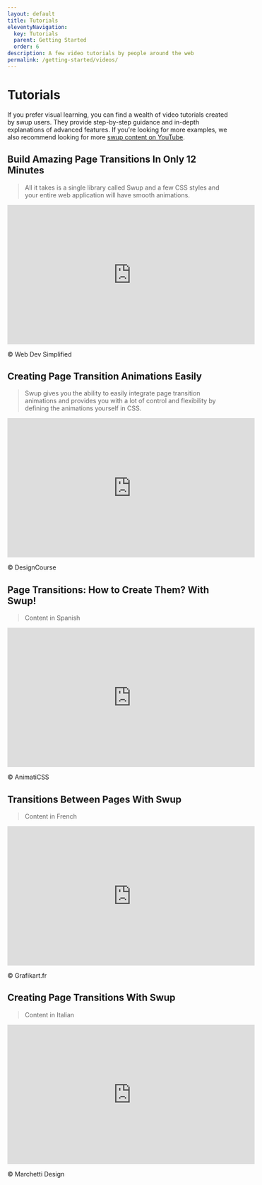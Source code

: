 ```yaml
---
layout: default
title: Tutorials
eleventyNavigation:
  key: Tutorials
  parent: Getting Started
  order: 6
description: A few video tutorials by people around the web
permalink: /getting-started/videos/
---
```


# Tutorials

If you prefer visual learning, you can find a wealth of video tutorials created by swup users. They
provide step-by-step guidance and in-depth explanations of advanced features. If you're looking for
more examples, we also recommend looking for more
[swup content on YouTube](https://www.youtube.com/results?search_query=swup).

## Build Amazing Page Transitions In Only 12 Minutes

> All it takes is a single library called Swup and a few CSS styles and your entire web application will have smooth animations.

<div class="iframe">
  <iframe width="560" height="315" src="https://www.youtube.com/embed/eVwH3VL1EsA" frameborder="0" allow="accelerometer; autoplay; encrypted-media; gyroscope; picture-in-picture" allowfullscreen></iframe>
</div>

© Web Dev Simplified

## Creating Page Transition Animations Easily

> Swup gives you the ability to easily integrate page transition animations and provides you with a lot of control and flexibility by defining the animations yourself in CSS.

<div class="iframe">
  <iframe width="560" height="315" src="https://www.youtube.com/embed/mWeYMyN5-oo" frameborder="0" allow="accelerometer; autoplay; encrypted-media; gyroscope; picture-in-picture" allowfullscreen></iframe>
</div>

© DesignCourse

## Page Transitions: How to Create Them? With Swup!

> Content in Spanish

<div class="iframe">
  <iframe width="560" height="315" src="https://www.youtube.com/embed/mJIQ9621VUs" frameborder="0" allow="accelerometer; autoplay; encrypted-media; gyroscope; picture-in-picture" allowfullscreen></iframe>
</div>

© AnimatiCSS

## Transitions Between Pages With Swup

> Content in French

<div class="iframe">
  <iframe width="560" height="315" src="https://www.youtube.com/embed/sNCgfwQJdTM" frameborder="0" allow="accelerometer; autoplay; encrypted-media; gyroscope; picture-in-picture" allowfullscreen></iframe>
</div>

© Grafikart.fr

## Creating Page Transitions With Swup

> Content in Italian

<div class="iframe">
  <iframe width="560" height="315" src="https://www.youtube.com/embed/AuBgXR1OC94" frameborder="0" allow="accelerometer; autoplay; encrypted-media; gyroscope; picture-in-picture" allowfullscreen></iframe>
</div>

© Marchetti Design
